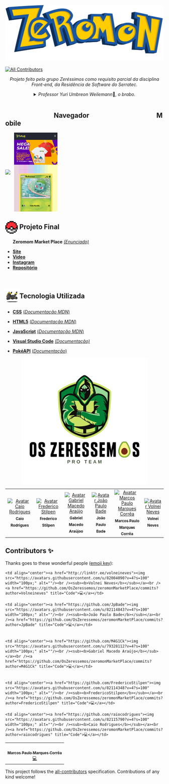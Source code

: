 ![](./assets/logoZeromon.png)
<!-- ALL-CONTRIBUTORS-BADGE:START - Do not remove or modify this section -->
[![All Contributors](https://img.shields.io/badge/all_contributors-2-orange.svg?style=flat-square)](#contributors-)
<!-- ALL-CONTRIBUTORS-BADGE:END -->
<a name="back-to-top">
<p align="center">
<i>Projeto feito pelo grupo Zeréssimos como requisito parcial da disciplina Front-end, da Residência de Software do Serratec.</i>
</p>
<details  align="center">
<summary><i>Professor Yuri Umbreon Weilemann</i>💚<i>, o brabo.</i></summary>
  <p align="center">
    <span>
      <br><br>
       <img align="center" height="300px" src="https://cdn2.bulbagarden.net/upload/thumb/3/3d/197Umbreon.png/600px-197Umbreon.png">
    </span>  
  </p>
</details>  
<br> 

## &nbsp;&nbsp;&nbsp;&nbsp;&nbsp;&nbsp;&nbsp;&nbsp;&nbsp;&nbsp;&nbsp;&nbsp;&nbsp;&nbsp;&nbsp;&nbsp;&nbsp;&nbsp;&nbsp;&nbsp;&nbsp;&nbsp;&nbsp;&nbsp;&nbsp;&nbsp;&nbsp;&nbsp;&nbsp;&nbsp;&nbsp;Navegador&nbsp;&nbsp;&nbsp;&nbsp;&nbsp;&nbsp;&nbsp;&nbsp;&nbsp;&nbsp;&nbsp;&nbsp;&nbsp;&nbsp;&nbsp;&nbsp;&nbsp;&nbsp;&nbsp;&nbsp;&nbsp;&nbsp;&nbsp;&nbsp;&nbsp;&nbsp;&nbsp;&nbsp;&nbsp;&nbsp;&nbsp;&nbsp;&nbsp;&nbsp;&nbsp;&nbsp;&nbsp;&nbsp;&nbsp;&nbsp;&nbsp;&nbsp;&nbsp;Mobile

<img height="250px" align="center" src="assets/videoApresentacao/site.gif">&nbsp;&nbsp;
<img height="250px" align="center" src="assets/videoApresentacao/mobile.gif">
<br> 
## <img height="40px" align="center" src="./assets/pokebola.png" emoji-code="Pokebola" alt="Pokebola" />    Projeto Final 
 &nbsp;&nbsp;&nbsp;&nbsp;&nbsp;&nbsp;**Zeromom Market Place**    [*(Enunciado)*](materialDeAula/confidential.pdf)
 * [**Site**](https://zeromon.vercel.app/)
 * [**Vídeo**](https://www.linkedin.com/embed/feed/update/urn:li:ugcPost:6802816921575288832?compact=1)
 * [**Instagram**](https://www.instagram.com/zeressemos_company/)
 * [**Repositório**](zeromonMarketPlace/)
<br> 

## <img height="45px" align="center" src="./assets/umbreon.gif">Tecnologia Utilizada
- [**CSS**](https://www.w3.org/Style/CSS/)    [(*Documentação MDN*)](https://developer.mozilla.org/en-US/docs/Web/CSS/Reference)
- [**HTML5**](https://html.spec.whatwg.org/)    [(*Documentação MDN*)](https://developer.mozilla.org/pt-BR/docs/Web/HTML)
- [**JavaScript**](https://www.javascript.com/)    [(*Documentação MDN*)](https://developer.mozilla.org/pt-BR/docs/Web/JavaScript)
- [**Visual Studio Code**](https://code.visualstudio.com/)    [*(Documentação)*](https://code.visualstudio.com/docs)

- [**PokéAPI**](https://pokeapi.co/)    [(*Documentação*)](https://pokeapi.co/docs/v2)

<p align="center">
  <img align="center" height="400px" src="./assets/osZeressemosProTeam.png"> 
</p>
<table>
  <tr>
    <td align="center">
      <a href="https://github.com/raiocodrigues">
        <img src="https://avatars.githubusercontent.com/u/82115790?v=4" width="100px;" alt="Avatar Caio Rodrigues"/><br>
        <sub>
          <b>Caio Rodrigues</b>
        </sub>
      </a>
    </td>
    <td align="center">
      <a href="https://github.com/FredericoStilpen">
        <img src="https://avatars.githubusercontent.com/u/82114348?v=4" width="100px;" alt="Avatar Frederico Stilpen"/><br>
        <sub>
          <b>Frederico Stilpen</b>
        </sub>
      </a><br>
    </td>
    <td align="center">
      <a href="https://github.com/M4G1Ck">
        <img src="https://avatars.githubusercontent.com/u/79328112?v=4" width="100px;" alt="Avatar Gabriel Macedo Araújo"/><br>
        <sub>
          <b>Gabriel Macedo Araújoo</b>
        </sub>
      </a><br>
    </td>
    <td align="center">
      <a href="https://github.com/JpBade">
        <img src="https://avatars.githubusercontent.com/u/82114843?v=4" width="100px;" alt="Avatar João Paulo Bade"/><br>
        <sub>
          <b>João Paulo Bade</b>
        </sub>
      </a><br>
    </td>
    <td align="center">
      <a href="https://github.com/marcosbarker">
        <img src="https://avatars.githubusercontent.com/u/57602117?v=4" width="100px;" alt="Avatar Marcos Paulo Marques Corrêa"/><br>
        <sub>
          <b>Marcos Paulo Marques Corrêa</b>
        </sub>
      </a><br>
    </td>
    <td align="center">
      <a href="https://github.com/Volneineves">
        <img src="https://avatars.githubusercontent.com/u/82004090?v=4" width="100px;" alt="Avatar Volnei Neves"/><br>
        <sub>
          <b>Volnei Neves</b>
        </sub>
      </a><br>
    </td>
</table>

## Contributors ✨

Thanks goes to these wonderful people ([emoji key](https://allcontributors.org/docs/en/emoji-key)):

<!-- ALL-CONTRIBUTORS-LIST:START - Do not remove or modify this section -->
<!-- prettier-ignore-start -->
<!-- markdownlint-disable -->
<table>
  <tr>
    <td align="center"><a href="http://linktr.ee/marcos_barker"><img src="https://avatars.githubusercontent.com/u/57602117?v=4?s=100" width="100px;" alt=""/><br /><sub><b>Marcos Paulo Marques Corrêa </b></sub></a><br /><a href="https://github.com/OsZeressemos/zeromonMarketPlace/commits?author=marcosbarker" title="Code">💻</a></td>

    <td align="center"><a href="http://linktr.ee/volneineves"><img src="https://avatars.githubusercontent.com/u/82004090?v=4?s=100" width="100px;" alt=""/><br /><sub><b>Volnei Neves</b></sub></a><br /><a href="https://github.com/OsZeressemos/zeromonMarketPlace/commits?author=Volneineves" title="Code">💻</a></td>

    <td align="center"><a href="https://github.com/JpBade"><img src="https://avatars.githubusercontent.com/u/82114843?v=4?s=100" width="100px;" alt=""/><br /><sub><b>João Paulo Bade</b></sub></a><br /><a href="https://github.com/OsZeressemos/zeromonMarketPlace/commits?author=JpBade" title="Code">💻</a></td>


    <td align="center"><a href="https://github.com/M4G1Ck"><img src="https://avatars.githubusercontent.com/u/79328112?v=4?s=100" width="100px;" alt=""/><br /><sub><b>Gabriel Macedo Araújo</b></sub></a><br /><a href="https://github.com/OsZeressemos/zeromonMarketPlace/commits?author=M4G1Ck" title="Code">💻</a></td>


    <td align="center"><a href="https://github.com/FredericoStilpen"><img src="https://avatars.githubusercontent.com/u/82114348?v=4?s=100" width="100px;" alt=""/><br /><sub><b>FredericoStilpen</b></sub></a><br /><a href="https://github.com/OsZeressemos/zeromonMarketPlace/commits?author=FredericoStilpen" title="Code">💻</a></td>

    <td align="center"><a href="https://github.com/raiocodrigues"><img src="https://avatars.githubusercontent.com/u/82115790?v=4?s=100" width="100px;" alt=""/><br /><sub><b>Caio Rodrigues</b></sub></a><br /><a href="https://github.com/OsZeressemos/zeromonMarketPlace/commits?author=raiocodrigues" title="Code">💻</a></td>

  </tr>
</table>

<!-- markdownlint-restore -->
<!-- prettier-ignore-end -->

<!-- ALL-CONTRIBUTORS-LIST:END -->

This project follows the [all-contributors](https://github.com/all-contributors/all-contributors) specification. Contributions of any kind welcome!